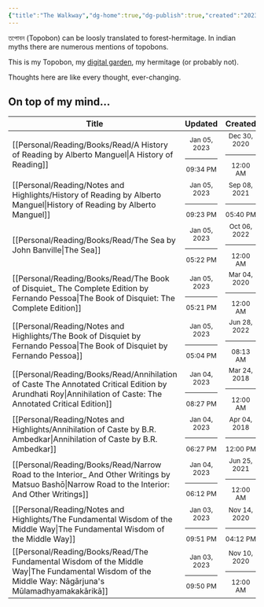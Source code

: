 ```yaml
---
{"title":"The Walkway","dg-home":true,"dg-publish":true,"created":"2023-01-02T21:30:15+06:00","updated":"2023-01-05T21:31:26+06:00","metatags":{"description":"Utsob's Digital Garden","og:description":"Utsob's Digital Garden"},"permalink":"/the-walkway/","tags":"gardenEntry","dgPassFrontmatter":true}
---
```


তপোবন (Topobon) can be loosly translated to forest-hermitage. In indian myths there are numerous mentions of topobons.

This is my Topobon, my [digital garden](https://cagrimmett.com/notes/2020/11/08/what-are-digital-gardens/), my hermitage (or probably not).

Thoughts here are like every thought, ever-changing.

## On top of my mind…
| Title                                                                                                                                                           | Updated                                                   | Created                                                   |
| --------------------------------------------------------------------------------------------------------------------------------------------------------------- | --------------------------------------------------------- | --------------------------------------------------------- |
| [[Personal/Reading/Books/Read/A History of Reading by Alberto Manguel\|A History of Reading]]                                                                | <center><small>Jan 05, 2023<hr/>09:34 PM</small></center> | <center><small>Dec 30, 2020<hr/>12:00 AM</small></center> |
| [[Personal/Reading/Notes and Highlights/History of Reading by Alberto Manguel\|History of Reading by Alberto Manguel]]                                       | <center><small>Jan 05, 2023<hr/>09:23 PM</small></center> | <center><small>Sep 08, 2021<hr/>05:40 PM</small></center> |
| [[Personal/Reading/Books/Read/The Sea by John Banville\|The Sea]]                                                                                            | <center><small>Jan 05, 2023<hr/>05:22 PM</small></center> | <center><small>Oct 06, 2022<hr/>12:00 AM</small></center> |
| [[Personal/Reading/Books/Read/The Book of Disquiet_ The Complete Edition by Fernando Pessoa\|The Book of Disquiet: The Complete Edition]]                    | <center><small>Jan 05, 2023<hr/>05:21 PM</small></center> | <center><small>Mar 04, 2020<hr/>12:00 AM</small></center> |
| [[Personal/Reading/Notes and Highlights/The Book of Disquiet by Fernando Pessoa\|The Book of Disquiet by Fernando Pessoa]]                                   | <center><small>Jan 05, 2023<hr/>05:04 PM</small></center> | <center><small>Jun 28, 2022<hr/>08:13 AM</small></center> |
| [[Personal/Reading/Books/Read/Annihilation of Caste The Annotated Critical Edition by Arundhati Roy\|Annihilation of Caste: The Annotated Critical Edition]] | <center><small>Jan 04, 2023<hr/>08:27 PM</small></center> | <center><small>Mar 24, 2018<hr/>12:00 AM</small></center> |
| [[Personal/Reading/Notes and Highlights/Annihilation of Caste by B.R. Ambedkar\|Annihilation of Caste by B.R. Ambedkar]]                                     | <center><small>Jan 04, 2023<hr/>06:27 PM</small></center> | <center><small>Apr 04, 2018<hr/>12:00 PM</small></center> |
| [[Personal/Reading/Books/Read/Narrow Road to the Interior_ And Other Writings by Matsuo Bashō\|Narrow Road to the Interior: And Other Writings]]             | <center><small>Jan 04, 2023<hr/>06:12 PM</small></center> | <center><small>Jun 25, 2021<hr/>12:00 AM</small></center> |
| [[Personal/Reading/Notes and Highlights/The Fundamental Wisdom of the Middle Way\|The Fundamental Wisdom of the Middle Way]]                                 | <center><small>Jan 03, 2023<hr/>09:51 PM</small></center> | <center><small>Nov 14, 2020<hr/>04:12 PM</small></center> |
| [[Personal/Reading/Books/Read/The Fundamental Wisdom of the Middle Way\|The Fundamental Wisdom of the Middle Way: Nāgārjuna's Mūlamadhyamakakārikā]]         | <center><small>Jan 03, 2023<hr/>09:50 PM</small></center> | <center><small>Nov 10, 2020<hr/>12:00 AM</small></center> |

